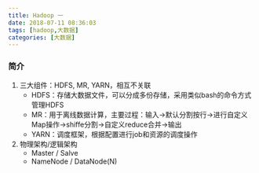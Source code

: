 ```yaml
---
title: Hadoop 一
date: 2018-07-11 08:36:03
tags: [hadoop,大数据]
categories: [大数据]
---
```



### 简介

1. 三大组件：HDFS, MR, YARN，相互不关联
   * HDFS：存储大数据文件，可以分成多份存储，采用类似bash的命令方式管理HDFS
   * MR：用于离线数据计算，主要过程：输入->默认分割按行->进行自定义Map操作->shiffe分割->自定义reduce合并->输出
   * YARN：调度框架，根据配置进行job和资源的调度操作
2. 物理架构/逻辑架构
   * Master / Salve
   * NameNode / DataNode(N)
